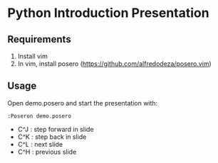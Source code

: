 # Python Introduction Presentation

## Requirements

1. Install vim
2. In vim, install posero (https://github.com/alfredodeza/posero.vim)

## Usage

Open demo.posero and start the presentation with:
```
:Poseron demo.posero
```

- C^J : step forward in slide
- C^K : step back in slide
- C^L : next slide
- C^H : previous slide
